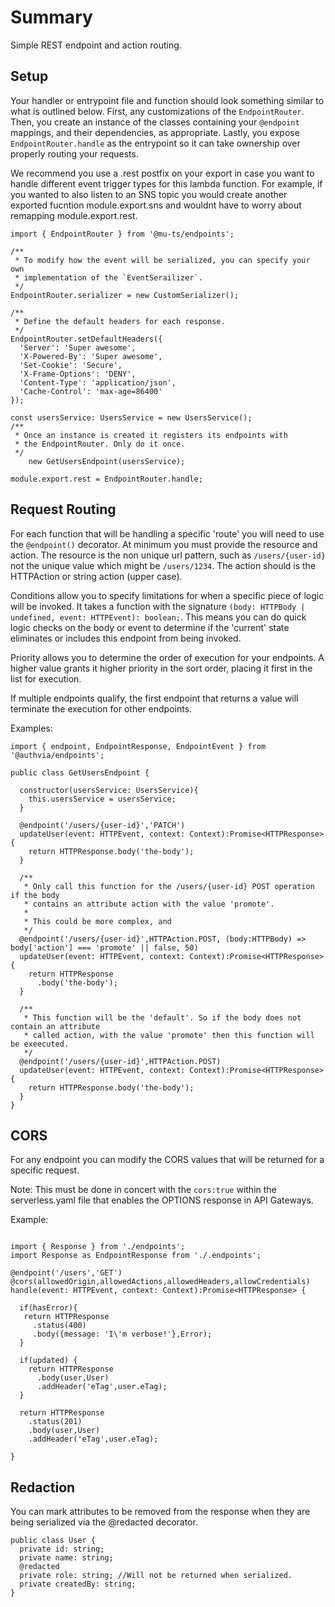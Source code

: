 # Summary

Simple REST endpoint and action routing.

## Setup

Your handler or entrypoint file and function should look something similar to what is outlined below. First, any customizations of the `EndpointRouter`. Then, you create an instance of the classes containing your `@endpoint` mappings, and their dependencies, as appropriate. Lastly, you expose `EndpointRouter.handle` as the entrypoint so it can take ownership over properly routing your requests.

We recommend you use a .rest postfix on your export in case you want to handle different event trigger types for this lambda function. For example, if you wanted to also listen to an SNS topic you would create another exported fucntion module.export.sns and wouldnt have to worry about remapping module.export.rest.

```
import { EndpointRouter } from '@mu-ts/endpoints';

/**
 * To modify how the event will be serialized, you can specify your own
 * implementation of the `EventSerailizer`.
 */
EndpointRouter.serializer = new CustomSerializer();

/**
 * Define the default headers for each response.
 */
EndpointRouter.setDefaultHeaders({
  'Server': 'Super awesome',
  'X-Powered-By': 'Super awesome',
  'Set-Cookie': 'Secure',
  'X-Frame-Options': 'DENY',
  'Content-Type': 'application/json',
  'Cache-Control': 'max-age=86400'
});

const usersService: UsersService = new UsersService();
/**
 * Once an instance is created it registers its endpoints with 
 * the EndpointRouter. Only do it once.
 */
    new GetUsersEndpoint(usersService);

module.export.rest = EndpointRouter.handle;
```

## Request Routing

For each function that will be handling a specific 'route' you will need to use the `@endpoint()` decorator. At minimum you must provide the resource and action. The resource is the non unique url pattern, such as `/users/{user-id}` not the unique value which might be `/users/1234`. The action should is the HTTPAction or string action (upper case).

Conditions allow you to specify limitations for when a specific piece of logic will be invoked. It takes a function with the signature `(body: HTTPBody | undefined, event: HTTPEvent): boolean;`. This means you can do quick logic checks on the body or event to determine if the 'current' state eliminates or includes this endpoint from being invoked. 

Priority allows you to determine the order of execution for your endpoints. A higher value grants it higher priority in the sort order, placing it first in the list for execution.

If multiple endpoints qualify, the first endpoint that returns a value will terminate the execution for other endpoints.

Examples:

```
import { endpoint, EndpointResponse, EndpointEvent } from '@authvia/endpoints';

public class GetUsersEndpoint {

  constructor(usersService: UsersService){
    this.usersService = usersService;
  }
  
  @endpoint('/users/{user-id}','PATCH')
  updateUser(event: HTTPEvent, context: Context):Promise<HTTPResponse> {
    return HTTPResponse.body('the-body');
  }
  
  /**
   * Only call this function for the /users/{user-id} POST operation if the body
   * contains an attribute action with the value 'promote'.
   *
   * This could be more complex, and 
   */
  @endpoint('/users/{user-id}',HTTPAction.POST, (body:HTTPBody) => body['action'] === 'promote' || false, 50)
  updateUser(event: HTTPEvent, context: Context):Promise<HTTPResponse> {
    return HTTPResponse
      .body('the-body');
  }
  
  /**
   * This function will be the 'default'. So if the body does not contain an attribute
   * called action, with the value 'promote' then this function will be exeecuted.
   */
  @endpoint('/users/{user-id}',HTTPAction.POST)
  updateUser(event: HTTPEvent, context: Context):Promise<HTTPResponse> {
    return HTTPResponse.body('the-body');
  }
}

```

## CORS

For any endpoint you can modify the CORS values that will be returned for a specific request.

Note: This must be done in concert with the `cors:true` within the serverless.yaml file that enables the OPTIONS response in API Gateways.

Example:

```

import { Response } from './endpoints';
import Response as EndpointResponse from './.endpoints';

@endpoint('/users','GET')
@cors(allowedOrigin,allowedActions,allowedHeaders,allowCredentials)
handle(event: HTTPEvent, context: Context):Promise<HTTPResponse> {

  if(hasError){
   return HTTPResponse
     .status(400)
     .body({message: 'I\'m verbose!'},Error);
  }

  if(updated) {
    return HTTPResponse
      .body(user,User)
      .addHeader('eTag',user.eTag);
  }

  return HTTPResponse
    .status(201)
    .body(user,User)
    .addHeader('eTag',user.eTag);
  
}

```


## Redaction

You can mark attributes to be removed from the response when they are being serialized via the @redacted decorator.

```
public class User {
  private id: string;
  private name: string;
  @redacted
  private role: string; //Will not be returned when serialized.
  private createdBy: string;  
}
```
